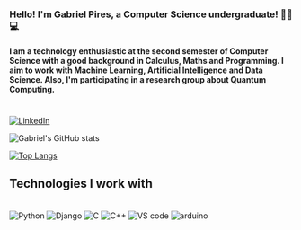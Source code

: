 ### Hello! I'm Gabriel Pires, a Computer Science undergraduate! 👨‍💻💻

#### I am a technology enthusiastic at the second semester of Computer Science with a good background in Calculus, Maths and Programming. I aim to work with Machine Learning, Artificial Intelligence and Data Science. Also, I'm participating in a research group about Quantum Computing.

#

[![LinkedIn](https://img.shields.io/badge/LinkedIn-0077B5?style=for-the-badge&logo=linkedin&logoColor=white)](www.linkedin.com/in/gabriel-pires-777106222)

![Gabriel's GitHub stats](https://github-readme-stats.vercel.app/api?username=gabrielpires-1&show_icons=true&theme=dark)

[![Top Langs](https://github-readme-stats.vercel.app/api/top-langs/?username=gabrielpires-1&hide_progress=true)](https://github.com/anuraghazra/github-readme-stats)

## Technologies I work with

<div style="display: inline_block"><br/>
    <img align= "center" alt="Python" src="https://img.shields.io/badge/Python-3776AB?style=for-the-badge&logo=python&logoColor=white" />
    <img align= "center" alt="Django" src="https://img.shields.io/badge/Django-092E20?style=for-the-badge&logo=django&logoColor=white" />
    <img align= "center" alt="C" src="https://img.shields.io/badge/C-00599C?style=for-the-badge&logo=c&logoColor=white" />
    <img align= "center" alt="C++" src="https://img.shields.io/badge/C%2B%2B-00599C?style=for-the-badge&logo=c%2B%2B&logoColor=white&logo=visual%20studio%20code&logoColor=white" />
    <img align= "center" alt="VS code" src="https://img.shields.io/badge/Visual_Studio_Code-0078D4?style=for-the-badge&logo=visual%20studio%20code&logoColor=white" />
    <img align= "center" alt="arduino" src="https://img.shields.io/badge/Arduino-00979D?style=for-the-badge&logo=Arduino&logoColor=white" />
    
</div>

